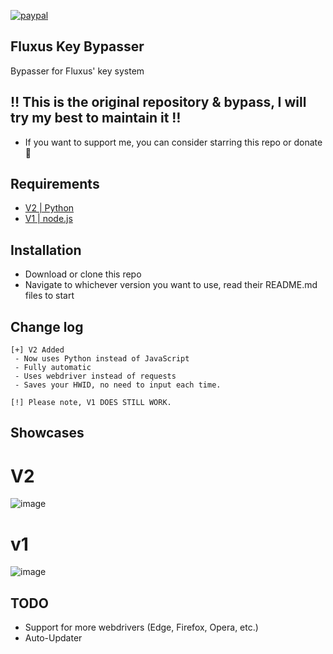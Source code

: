 [![paypal](https://www.paypalobjects.com/en_US/i/btn/btn_donateCC_LG.gif)](https://www.paypal.me/Shiawase6087)

## Fluxus Key Bypasser
Bypasser for Fluxus' key system

## ‼ This is the original repository & bypass, I will try my best to maintain it ‼
 - If you want to support me, you can consider starring this repo or donate 💫

## Requirements
 - [V2 | Python](https://www.python.org/)
 - [V1 | node.js](https://nodejs.org/en)

## Installation
 - Download or clone this repo
 - Navigate to whichever version you want to use, read their README.md files to start

## Change log
```
[+] V2 Added
 - Now uses Python instead of JavaScript
 - Fully automatic
 - Uses webdriver instead of requests
 - Saves your HWID, no need to input each time.

[!] Please note, V1 DOES STILL WORK.
```

## Showcases
# V2
![image](https://github.com/MEMEZNUT999/fluxus-key-bypasser/assets/73775954/e0a893e2-5867-4758-9eb2-253de11bd518)
# v1
![image](https://github.com/MEMEZNUT999/fluxus-key-bypasser/assets/73775954/d4c2bf09-6d5a-420e-ba03-79d2fe7eadf6)

## TODO
- Support for more webdrivers (Edge, Firefox, Opera, etc.)
- Auto-Updater
